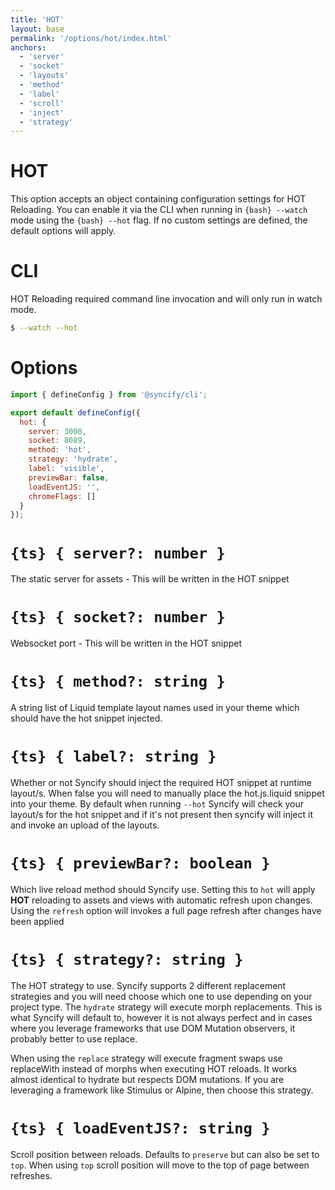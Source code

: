 ```yaml
---
title: 'HOT'
layout: base
permalink: '/options/hot/index.html'
anchors:
  - 'server'
  - 'socket'
  - 'layouts'
  - 'method'
  - 'label'
  - 'scroll'
  - 'inject'
  - 'strategy'
---
```


# HOT

This option accepts an object containing configuration settings for HOT Reloading. You can enable it via the CLI when running in `{bash} --watch` mode using the `{bash} --hot` flag. If no custom settings are defined, the default options will apply.

# CLI

HOT Reloading required command line invocation and will only run in watch mode.

```bash
$ --watch --hot
```

# Options

```js
import { defineConfig } from '@syncify/cli';

export default defineConfig({
  hot: {
    server: 3000,
    socket: 8089,
    method: 'hot',
    strategy: 'hydrate',
    label: 'visible',
    previewBar: false,
    loadEventJS: '',
    chromeFlags: []
  }
});
```

# `{ts} { server?: number }`

The static server for assets - This will be written in the HOT snippet

# `{ts} { socket?: number }`

Websocket port - This will be written in the HOT snippet

# `{ts} { method?: string }`

A string list of Liquid template layout names used in your theme which should have the hot snippet injected.

# `{ts} { label?: string }`

Whether or not Syncify should inject the required HOT snippet at runtime layout/s. When false you will need to manually place the hot.js.liquid snippet into your theme. By default when running `--hot` Syncify will check your layout/s for the hot snippet and if it's not present then syncify will inject it and invoke an upload of the layouts.

# `{ts} { previewBar?: boolean }`

Which live reload method should Syncify use. Setting this to `hot` will apply **HOT** reloading to assets and views with automatic refresh upon changes. Using the `refresh` option will invokes a full page refresh after changes have been applied

# `{ts} { strategy?: string }`

The HOT strategy to use. Syncify supports 2 different replacement strategies and you will need choose which one to use depending on your project type. The `hydrate` strategy will execute morph replacements. This is what Syncify will default to, however it is not always perfect and in cases where you leverage frameworks that use DOM Mutation observers, it probably better to use replace.

When using the `replace` strategy will execute fragment swaps use replaceWith instead of morphs when executing HOT reloads. It works almost identical to hydrate but respects DOM mutations. If you are leveraging a framework like Stimulus or Alpine, then choose this strategy.

# `{ts} { loadEventJS?: string }`

Scroll position between reloads. Defaults to `preserve` but can also be set to `top`. When using `top` scroll position will move to the top of page between refreshes.
